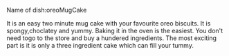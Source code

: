 Name of dish:oreoMugCake

It is an  easy two minute mug cake with your favourite oreo biscuits.
It is spongy,choclatey and yummy.
Baking it in the oven is the easiest.
You don't need togo to the store and buy a hundered ingredients.
The most exciting part is it is only a three ingredient cake which can fill your tummy. 